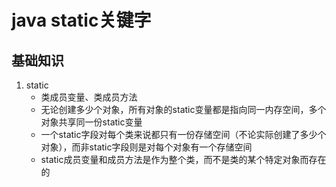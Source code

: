 # java static关键字

## 基础知识

 1. static
	+ 类成员变量、类成员方法
	+ 无论创建多少个对象，所有对象的static变量都是指向同一内存空间，多个对象共享同一份static变量
	+ 一个static字段对每个类来说都只有一份存储空间（不论实际创建了多少个对象），而非static字段则是对每个对象有一个存储空间
	+ static成员变量和成员方法是作为整个类，而不是类的某个特定对象而存在的